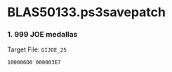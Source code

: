 # BLAS50133.ps3savepatch

### 1. 999 JOE medallas

Target File: `GIJOE_25`

```
100006D0 000003E7
```

